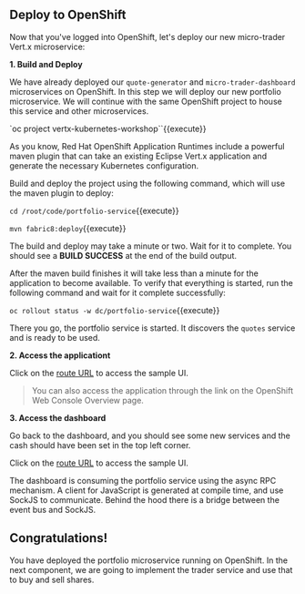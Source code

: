## Deploy to OpenShift

Now that you've logged into OpenShift, let's deploy our new micro-trader Vert.x microservice:

**1. Build and Deploy**

We have already deployed our `quote-generator` and `micro-trader-dashboard` microservices on OpenShift. In this step we will deploy our new portfolio microservice. We will continue with the same OpenShift project to house this service and other microservices.

`oc project vertx-kubernetes-workshop``{{execute}}

As you know, Red Hat OpenShift Application Runtimes include a powerful maven plugin that can take an
existing Eclipse Vert.x application and generate the necessary Kubernetes configuration.

Build and deploy the project using the following command, which will use the maven plugin to deploy:

`cd /root/code/portfolio-service`{{execute}}

`mvn fabric8:deploy`{{execute}}

The build and deploy may take a minute or two. Wait for it to complete. You should see a **BUILD SUCCESS** at the
end of the build output.

After the maven build finishes it will take less than a minute for the application to become available.
To verify that everything is started, run the following command and wait for it complete successfully:

`oc rollout status -w dc/portfolio-service`{{execute}}

There you go, the portfolio service is started. It discovers the ``quotes`` service and is ready to be used.

**2. Access the applicationt**

 Click on the
[route URL](http://portfolio-vertx-micro-trader.[[HOST_SUBDOMAIN]]-80-[[KATACODA_HOST]].environments.katacoda.com)
to access the sample UI.

> You can also access the application through the link on the OpenShift Web Console Overview page.

**3. Access the dashboard**

Go back to the dashboard, and you should see some new services and the cash should have been set in the top left corner.

Click on the
[route URL](http://micro-trader-dashboard-vertx-kubernetes-workshop.[[HOST_SUBDOMAIN]]-80-[[KATACODA_HOST]].environments.katacoda.com/admin)
to access the sample UI.

The dashboard is consuming the portfolio service using the async RPC mechanism. A client for JavaScript is generated at compile time, and use SockJS to communicate. Behind the hood there is a bridge between the event bus and SockJS.

## Congratulations!

You have deployed the portfolio microservice running on OpenShift. In the next component, we are going to implement the trader service and use that to buy and sell shares. 
